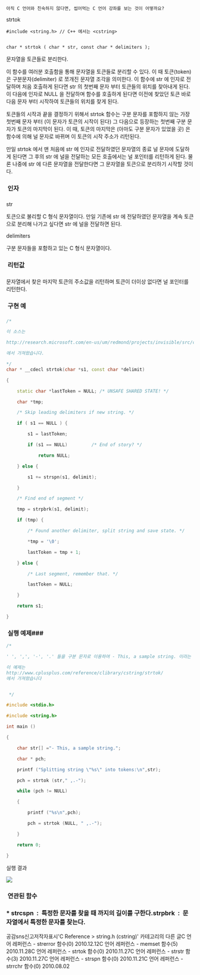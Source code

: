 

```warning
아직 C 언어와 친숙하지 않다면, 씹어먹는 C 언어 강좌를 보는 것이 어떻까요?

```


strtok
```info
#include <string.h> // C++ 에서는 <cstring>


char * strtok ( char * str, const char * delimiters );
```


문자열을 토큰들로 분리한다.

이 함수를 여러분 호출함을 통해 문자열을 토큰들로 분리할 수 있다. 이 때 토큰(token) 은 구분문자(delimiter) 로 쪼개진 문자열 조각을 의미한다. 이 함수에 str 에 인자로 전달하며 처음 호출하게 된다면 str 의 첫번째 문자 부터 토큰들의 위치를 찾아내게 된다. 이 다음에 인자로 NULL 을 전달하며 함수를 호출하게 된다면 이전에 찾았던 토큰 바로 다음 문자 부터 시작하여 토큰들의 위치를 찾게 된다.


토큰들의 시작과 끝을 결정하기 위해서 strtok 함수는 구분 문자를 포함하지 않는 가장 첫번째 문자 부터 (이 문자가 토큰의 시작이 된다) 그 다음으로 등장하는 첫번째 구분 문자가 토큰의 마지막이 된다. 이 때, 토큰의 마지막은 (아마도 구분 문자가 있었을 곳) 은 함수에 의해 널 문자로 바뀌며 이 토큰의 시작 주소가 리턴된다. 


만일 strtok 에서 맨 처음에 str 에 인자로 전달하였던 문자열의 종료 널 문자에 도달하게 된다면 그 후의 str 에 널을 전달하는 모든 호출에서는 널 포인터를 리턴하게 된다. 물론 나중에 str 에 다른 문자열을 전달한다면 그 문자열을 토큰으로 분리하기 시작할 것이다. 

###  인자
### 
str


토큰으로 불리할 C 형식 문자열이다. 만일 기존에 str 에 전달하였던 문자열을 계속 토큰으로 분리해 나가고 싶다면 str 에 널을 전달하면 된다. 

delimiters


구분 문자들을 포함하고 있는 C 형식 문자열이다. 

###  리턴값
### 

문자열에서 찾은 마지막 토큰의 주소값을 리턴하며 토큰이 더이상 없다면 널 포인터를 리턴한다. 

###  구현 예
### 
```cpp
/* 

이 소스는 

http://research.microsoft.com/en-us/um/redmond/projects/invisible/src/crt/strtok.c.htm

에서 가져왔습니다. 

*/
char * __cdecl strtok(char *s1, const char *delimit)

{

    static char *lastToken = NULL; /* UNSAFE SHARED STATE! */

    char *tmp;

    /* Skip leading delimiters if new string. */

    if ( s1 == NULL ) {

        s1 = lastToken;

        if (s1 == NULL)         /* End of story? */

            return NULL;

    } else {

        s1 += strspn(s1, delimit);

    }

    /* Find end of segment */

    tmp = strpbrk(s1, delimit);

    if (tmp) {

        /* Found another delimiter, split string and save state. */

        *tmp = '\0';

        lastToken = tmp + 1;

    } else {

        /* Last segment, remember that. */

        lastToken = NULL;

    }

    return s1;

}
```


###  실행 예제### 

```cpp
/* 

' ', ',', '-', '.' 들을 구분 문자로 이용하여 - This, a sample string. 이라는 문자열을 토큰들로 분리한다.

이 예제는
http://www.cplusplus.com/reference/clibrary/cstring/strtok/
에서 가져왔습니다


 */

#include <stdio.h>

#include <string.h>

int main ()

{

    char str[] ="- This, a sample string.";

    char * pch;

    printf ("Splitting string \"%s\" into tokens:\n",str);

    pch = strtok (str," ,.-");

    while (pch != NULL)

    {

        printf ("%s\n",pch);

        pch = strtok (NULL, " ,.-");

    }

    return 0;

}
```


실행 결과

![](http://img1.daumcdn.net/thumb/R1920x0/?fname=http%3A%2F%2Fcfile30.uf.tistory.com%2Fimage%2F1415910C4CF0E82149948F)


###  연관된 함수
### * strcspn  :  특정한 문자를 찾을 때 까지의 길이를 구한다.strpbrk  :  문자열에서 특정한 문자를 찾는다.  

공감sns신고저작자표시'C Reference > string.h (cstring)' 카테고리의 다른 글C 언어 레퍼런스 - strerror 함수(0)
2010.12.12C 언어 레퍼런스 - memset 함수(5)
2010.11.28C 언어 레퍼런스 - strtok 함수(0)
2010.11.27C 언어 레퍼런스 - strstr 함수(3)
2010.11.27C 언어 레퍼런스 - strspn 함수(0)
2010.11.21C 언어 레퍼런스 - strrchr 함수(0)
2010.08.02

